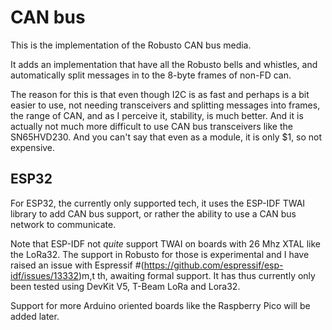 # CAN bus
This is the implementation of the Robusto CAN bus media.

It adds an implementation that have all the Robusto bells and whistles, and automatically split messages in to the 8-byte frames of non-FD can. 

The reason for this is that even though I2C is as fast and perhaps is a bit easier to use, not needing transceivers and splitting messages into frames, the range of CAN, and as I perceive it, stability, is much better. 
And it is actually not much more difficult to use CAN bus transceivers like the SN65HVD230. And you can't say that even as a module, it is only $1, so not expensive.


## ESP32

For ESP32, the currently only supported tech, it uses the ESP-IDF TWAI library to add CAN bus support, or rather the ability to use a CAN bus network to communicate. 

Note that ESP-IDF not _quite_ support TWAI on boards with 26 Mhz XTAL like the LoRa32. 
The support in Robusto for those is experimental and I have raised an issue with Espressif  #(https://github.com/espressif/esp-idf/issues/13332)m,t th, awaiting formal support. It has thus currently only been tested using DevKit V5,  T-Beam LoRa and Lora32. 

Support for more Arduino oriented boards like the Raspberry Pico will be added later. 
